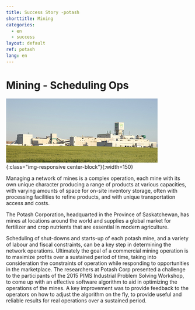 ```yaml
---
title: Success Story -potash
shorttitle: Mining
categories:
  - en
  - success
layout: default
ref: potash
lang: en
---
```


# Mining - Scheduling Ops

![PotashMine](/img/portfolio/potash_cory.jpg){:class="img-responsive center-block"}{:width=150}

Managing a network of mines is a complex operation, each mine with its own unique character producing a range of products at various capacities, with varying amounts of space for
on-site inventory storage, often with processing facilities to refine products, and with unique transportation access and costs. 

The Potash Corporation, headquarted in the Province of Saskatchewan, has mines at locations around the world and supplies a global market for fertilizer and crop nutrients that are essential in modern agriculture. 

Scheduling of shut-downs and starts-up of each potash mine, and a variety of labour and fiscal constraints, can be a key step in determining the network operations. Ultimately the goal of a commercial mining operation is to maximize profits over a sustained period of time, taking into consideration the constraints of operation while responding to opportunities in the marketplace. The researchers at Potash Corp presented a challenge to the participants of the 2015 PIMS Industrial Problem Solving Workshop, to come up with an effective software algorithm to aid in optimizing the operations of the mines. A key improvement was to provide feedback to the operators on how to adjust the algorithm on the fly, to provide useful and reliable results for real operations over a sustained period. 

